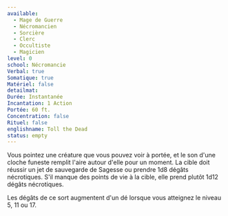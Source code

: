 ```yaml
---
available:
  - Mage de Guerre
  - Nécromancien
  - Sorcière
  - Clerc
  - Occultiste
  - Magicien
level: 0
school: Nécromancie
Verbal: true
Somatique: true
Matériel: false
detailmat:
Durée: Instantanée
Incantation: 1 Action
Portée: 60 ft.
Concentration: false
Rituel: false
englishname: Toll the Dead
status: empty
---
```

Vous pointez une créature que vous pouvez voir à portée, et le son d'une cloche funeste remplit l'aire autour d'elle pour un moment. La cible doit réussir un jet de sauvegarde de Sagesse ou prendre 1d8 dégâts nécrotiques. S'il manque des points de vie à la cible, elle prend plutôt 1d12 dégâts nécrotiques.

Les dégâts de ce sort augmentent d'un dé lorsque vous atteignez le niveau 5, 11 ou 17.